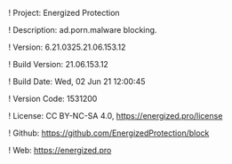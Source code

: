 ! Project: Energized Protection

! Description: ad.porn.malware blocking.

! Version: 6.21.0325.21.06.153.12

! Build Version: 21.06.153.12

! Build Date: Wed, 02 Jun 21 12:00:45

! Version Code: 1531200

! License: CC BY-NC-SA 4.0, https://energized.pro/license

! Github: https://github.com/EnergizedProtection/block

! Web: https://energized.pro
